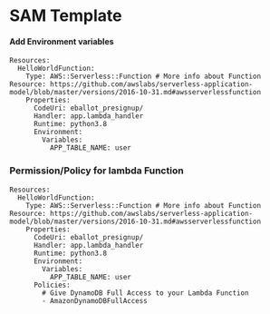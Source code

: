 # SAM Template


#### Add Environment variables

	Resources:
	  HelloWorldFunction:
	    Type: AWS::Serverless::Function # More info about Function Resource: https://github.com/awslabs/serverless-application-model/blob/master/versions/2016-10-31.md#awsserverlessfunction
	    Properties:
	      CodeUri: eballot_presignup/
	      Handler: app.lambda_handler
	      Runtime: python3.8
	      Environment:
	        Variables:
	          APP_TABLE_NAME: user


### Permission/Policy for lambda Function


	Resources:
	  HelloWorldFunction:
	    Type: AWS::Serverless::Function # More info about Function Resource: https://github.com/awslabs/serverless-application-model/blob/master/versions/2016-10-31.md#awsserverlessfunction
	    Properties:
	      CodeUri: eballot_presignup/
	      Handler: app.lambda_handler
	      Runtime: python3.8
	      Environment:
	        Variables:
	          APP_TABLE_NAME: user
	      Policies:
	        # Give DynamoDB Full Access to your Lambda Function
	        - AmazonDynamoDBFullAccess
